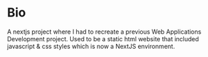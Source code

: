 # Bio
A nextjs project where I had to recreate a previous Web Applications Development project. Used to be a static html website that included javascript & css styles which is now a NextJS environment.
